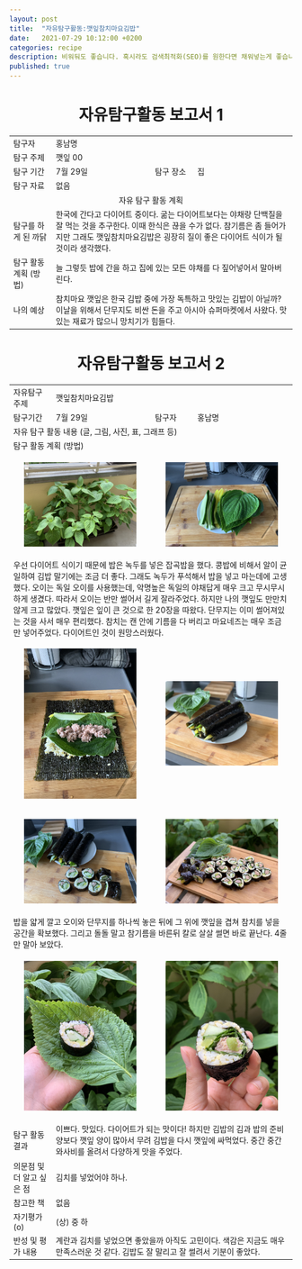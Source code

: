 ```yaml
---
layout: post
title:  "자유탐구활동:깻잎참치마요김밥"
date:   2021-07-29 10:12:00 +0200
categories: recipe
description: 비워둬도 좋습니다. 혹시라도 검색최적화(SEO)를 원한다면 채워넣는게 좋습니다.
published: true
---
```

 
<h1 style='text-align:center;font-weight:bold;'>자유탐구활동 보고서 1</h1>

<table>
  <tr>
    <td style="width: 15%;">탐구자</td>
    <td style="width: 85%;" colspan=3>홍남명</td>
  </tr>
  <tr>
    <td>탐구 주제</td>
    <td colspan=3>깻잎 00 </td>
  </tr>
  <tr>
    <td>탐구 기간</td>
    <td style="width: 35%;" >7월 29일</td>
    <td style="width: 15%;" >탐구 장소</td>
    <td style="width: 35%;" >집 </td>
  </tr>

  <tr>
    <td>탐구 자료</td>
    <td colspan=3>없음</td>
  </tr>
  <tr>
    <td colspan=4 style='text-align:center'>자유 탐구 활동 계획</td>
  </tr>
  <tr>
    <td>탐구를 하게 된 까닭</td>
    <td colspan=3>한국에 간다고 다이어트 중이다. 굶는 다이어트보다는 야채랑 단백질을 잘 먹는 것을 추구한다. 이때 한식은 끊을 수가 없다. 참기름은 좀 들어가지만 그래도 깻잎참치마요김밥은 굉장히 질이 좋은 다이어트 식이가 될 것이라 생각했다. </td>
  </tr>
  <tr>
    <td>탐구 활동 계획 (방법)</td>
    <td colspan=3>
    늘 그렇듯 밥에 간을 하고 집에 있는 모든 야채를 다 짚어넣어서 말아버린다.</td>
  </tr>
  <tr>
    <td>나의 예상</td>
    <td colspan=3>참치마요 깻잎은 한국 김밥 중에 가장 독특하고 맛있는 김밥이 아닐까? 이날을 위해서 단무지도 비싼 돈을 주고 아시아 슈퍼마켓에서 사왔다. 맛있는 재료가 많으니 망치기가 힘들다. </td>
  </tr>
</table>
   
<h1 style='text-align:center;font-weight:bold;'>자유탐구활동 보고서 2</h1> 

<table>
  <tr>
    <td style="width: 15%;">자유탐구주제</td>
    <td style="width: 85%;" colspan=3>깻잎참치마요김밥</td>
  </tr>
  <tr>
    <td style="width: 15%;">탐구기간</td>
    <td style="width: 35%;">7월 29일</td>
    <td style="width: 15%;">탐구자</td>
    <td style="width: 35%;">홍남명</td>
  </tr>
  <tr>
    <td colspan=4> 자유 탐구 활동 내용 (글, 그림, 사진, 표, 그래프 등)</td>
  </tr>
  <tr>
    <td colspan=4>탐구 활동 계획 (방법)</td>
  </tr>
  <tr>
     <td colspan=2>
       <p align="center">
     <img src="/asset/images/Perilagimbab_1-leaves.jpg" width="200px" />
     </p>
     </td>
     <td colspan=2>
     <p align="center">
     <img src="/asset/images/Perilagimbab_2-prepare.jpg" width="200px" />
     </p>
     </td>
  </tr>
  <tr>
  <td colspan=4>
     우선 다이어트 식이기 때문에 밥은 녹두를 넣은 잡곡밥을 했다. 콩밥에 비해서 알이 균일하여 김밥 말기에는 조금 더 좋다. 그래도 녹두가 푸석해서 밥을 넣고 마는데에 고생했다. 오이는 독일 오이를 사용했는데, 악명높은 독일의 야채답게 매우 크고 무시무시하게 생겼다. 따라서 오이는 반만 썰어서 길게 잘라주었다. 하지만 나의 깻잎도 만만치 않게 크고 많았다. 깻잎은 잎이 큰 것으로 한 20장을 따왔다. 단무지는 이미 썰어져있는 것을 사서 매우 편리했다. 참치는 캔 안에 기름을 다 버리고 마요네즈는 매우 조금만 넣어주었다. 다이어트인 것이 원망스러웠다. </td>
  </tr>
  
  <tr>
   <td colspan=2> 
     <p align="center">
     <img src="/asset/images/Perilagimbab_3-folding.jpg" width="200px" />
     </p>
   </td>
   <td colspan=2> 
     <p align="center">
     <img src="/asset/images/Perilagimbab_4-staking.jpg" width="200px" />
     </p>
    </td>
  </tr>
  <tr>
   <td colspan=2> 
     <p align="center">
     <img src="/asset/images/Perilagimbab_5-cutting.jpg" width="200px" />
     </p>
   </td>
   <td colspan=2> 
     <p align="center">
     <img src="/asset/images/Perilagimbab_6-fullshot.jpg" width="200px" />
     </p>
    </td>
  </tr>
  <tr>
    <td colspan=4> 
    밥을 얇게 깔고 오이와 단무지를 하나씩 놓은 뒤에 그 위에 깻잎을 겹쳐 참치를 넣을 공간을 확보했다. 그리고 돌돌 말고 참기름을 바른뒤 칼로 살살 썰면 바로 끝난다. 4줄만 말아 보았다. 
    </td>
  </tr>
  
  <tr>
   <td colspan=2> 
     <p align="center">
     <img src="/asset/images/Perilagimbab_7closeup2.jpg" width="200px" />
     </p>
   </td>
   <td colspan=2> 
     <p align="center">
     <img src="/asset/images/Perilagimbab_8-closeupwithwasabi.jpg" width="200px" />
     </p>
    </td>
  </tr>
  <tr>
    <td style="width: 15%;">탐구 활동 결과</td>
    <td style="width: 85%;" colspan=3> 이쁘다. 맛있다. 다이어트가 되는 맛이다! 하지만 김밥의 김과 밥의 준비양보다 깻잎 양이 많아서 무려 김밥을 다시 깻잎에 싸먹었다. 중간 중간 와사비를 올려서 다양하게 맛을 주었다. </td>
  </tr>
  <tr>
    <td style="width: 15%;">의문점 및 더 알고 싶은 점</td>
    <td style="width: 85%;" colspan=3> 김치를 넣었어야 하나.  </td>
  </tr>
  <tr>
    <td style="width: 15%;">참고한 책</td>
    <td style="width: 85%;" colspan=3> 없음 </td>
  </tr>
  <tr>
    <td style="width: 15%;">자기평가(o)</td>
    <td style="width: 85%;" colspan=3> (상) 중 하 </td>
  </tr>
  <tr>
    <td style="width: 15%;">반성 및 평가 내용</td>
    <td style="width: 85%;" colspan=3> 계란과 김치를 넣었으면 좋았을까 아직도 고민이다. 색감은 지금도 매우 만족스러운 것 같다. 김밥도 잘 말리고 잘 썰려서 기분이 좋았다.   </td>
  </tr>
</table>
